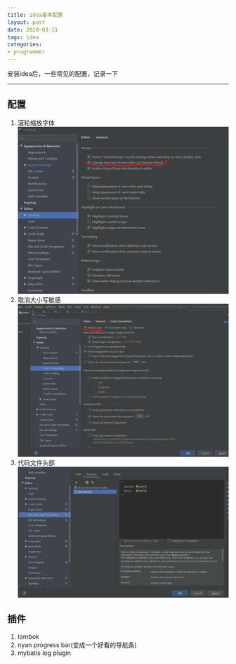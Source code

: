 ```yaml
---
title: idea基本配置
layout: post
date: 2020-03-11
tags: idea
categories:
- programmer
---
```


安装idea后，一些常见的配置，记录一下

---
## 配置
1. 滚轮缩放字体
    ![滚轮配置](/assets/images/blog/2020-03-11-ideaConfiguration-wheel.png)
2. 取消大小写敏感
    ![取消大小写](/assets/images/blog/2020-03-11-ideaConfiguration-cancelCase.png)
3. 代码文件头部
    ![文件头部](/assets/images/blog/2020-03-11-ideaConfiguration-fileHead.png)

## 插件
1. lombok
2. nyan progress bar(变成一个好看的导航条)
3. mybatis log plugin
